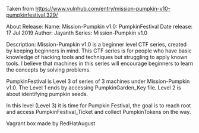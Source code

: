 Taken from https://www.vulnhub.com/entry/mission-pumpkin-v10-pumpkinfestival,329/ 

About Release:
    Name: Mission-Pumpkin v1.0: PumpkinFestival
    Date release: 17 Jul 2019
    Author: Jayanth
    Series: Mission-Pumpkin v1.0

Description:
Mission-Pumpkin v1.0 is a beginner level CTF series, created by keeping beginners in mind. This CTF series is for people who have basic knowledge of hacking tools and techniques but struggling to apply known tools. I believe that machines in this series will encourage beginners to learn the concepts by solving problems.

PumpkinFestival is Level 3 of series of 3 machines under Mission-Pumpkin v1.0. The Level 1 ends by accessing PumpkinGarden_Key file. Level 2 is about identifying pumpkin seeds.

In this level (Level 3) it is time for Pumpkin Festival, the goal is to reach root and access PumpkinFestival_Ticket and collect PumpkinTokens on the way.
 
Vagrant box made by RedHatAugust

